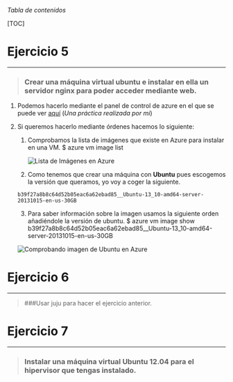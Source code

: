 _Tabla de contenidos_

[TOC]

# Ejercicio 5
-------------

> ### Crear una máquina virtual ubuntu e instalar en ella un servidor nginx para poder acceder mediante web.

1. Podemos hacerlo mediante el panel de control de azure en el que se puede ver [aquí]() (*Una práctica realizada por mi*)
2. Si queremos hacerlo mediante órdenes hacemos lo siguiente:
	
	1. Comprobamos la lista de imágenes que existe en Azure para instalar en una VM.
            $ azure vm image list

		![Lista de Imágenes en Azure](https://raw.github.com/oskyar/InfraestructuraVirtual/master/Tema5/img/ej6-1.ListaImagenesAzure.png)
        
    2. Como tenemos que crear una máquina con **Ubuntu** pues escogemos la versión que queramos, yo voy a coger la siguiente.
    
    `b39f27a8b8c64d52b05eac6a62ebad85__Ubuntu-13_10-amd64-server-20131015-en-us-30GB`
	
	3. Para saber información sobre la imagen usamos la siguiente orden añadiéndole la versión de ubuntu.
			$ azure vm image show b39f27a8b8c64d52b05eac6a62ebad85__Ubuntu-13_10-amd64-server-20131015-en-us-30GB

	![Comprobando imagen de Ubuntu en Azure](https://raw.github.com/oskyar/InfraestructuraVirtual/master/Tema5/img/ej6-2.ComprobandoImagen.png)

# Ejercicio 6
-------------

> ###Usar juju para hacer el ejercicio anterior.



# Ejercicio 7
-------------

> ### Instalar una máquina virtual Ubuntu 12.04 para el hipervisor que tengas instalado.